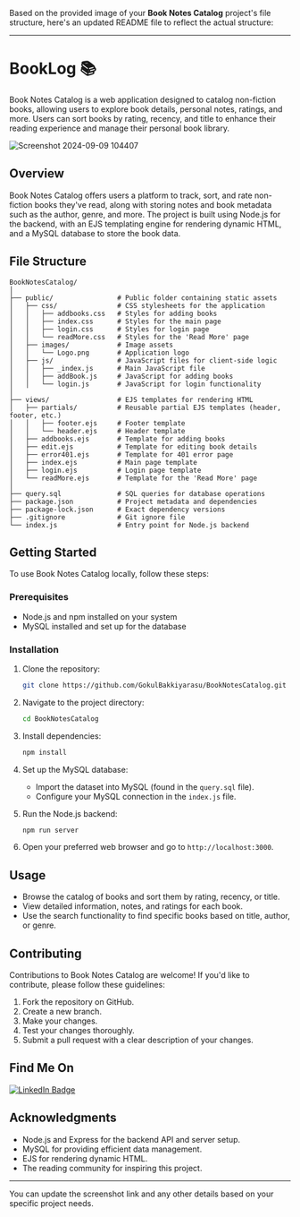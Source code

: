 Based on the provided image of your **Book Notes Catalog** project's file structure, here's an updated README file to reflect the actual structure:

---

# BookLog 📚

Book Notes Catalog is a web application designed to catalog non-fiction books, allowing users to explore book details, personal notes, ratings, and more. Users can sort books by rating, recency, and title to enhance their reading experience and manage their personal book library.

![Screenshot 2024-09-09 104407](https://github.com/user-attachments/assets/b100499a-fb14-4efa-ab23-89259289f0ba)

## Overview

Book Notes Catalog offers users a platform to track, sort, and rate non-fiction books they've read, along with storing notes and book metadata such as the author, genre, and more. The project is built using Node.js for the backend, with an EJS templating engine for rendering dynamic HTML, and a MySQL database to store the book data.

## File Structure

    BookNotesCatalog/
    │
    ├── public/                # Public folder containing static assets
    │   ├── css/               # CSS stylesheets for the application
    │   │   ├── addbooks.css   # Styles for adding books
    │   │   ├── index.css      # Styles for the main page
    │   │   ├── login.css      # Styles for login page
    │   │   └── readMore.css   # Styles for the 'Read More' page
    │   ├── images/            # Image assets
    │   │   └── Logo.png       # Application logo
    │   ├── js/                # JavaScript files for client-side logic
    │   │   ├── _index.js      # Main JavaScript file
    │   │   ├── addBook.js     # JavaScript for adding books
    │   │   └── login.js       # JavaScript for login functionality
    │   
    ├── views/                 # EJS templates for rendering HTML
    │   ├── partials/          # Reusable partial EJS templates (header, footer, etc.)
    │   │   ├── footer.ejs     # Footer template
    │   │   └── header.ejs     # Header template
    │   ├── addbooks.ejs       # Template for adding books
    │   ├── edit.ejs           # Template for editing book details
    │   ├── error401.ejs       # Template for 401 error page
    │   ├── index.ejs          # Main page template
    │   ├── login.ejs          # Login page template
    │   └── readMore.ejs       # Template for the 'Read More' page
    │
    ├── query.sql              # SQL queries for database operations
    ├── package.json           # Project metadata and dependencies
    ├── package-lock.json      # Exact dependency versions
    ├── .gitignore             # Git ignore file
    └── index.js               # Entry point for Node.js backend
    

## Getting Started

To use Book Notes Catalog locally, follow these steps:

### Prerequisites

- Node.js and npm installed on your system
- MySQL installed and set up for the database

### Installation

1. Clone the repository:

    ```bash
    git clone https://github.com/GokulBakkiyarasu/BookNotesCatalog.git
    ```

2. Navigate to the project directory:

    ```bash
    cd BookNotesCatalog
    ```

3. Install dependencies:

    ```bash
    npm install
    ```

4. Set up the MySQL database:
   
   - Import the dataset into MySQL (found in the `query.sql` file).
   - Configure your MySQL connection in the `index.js` file.

5. Run the Node.js backend:

    ```bash
    npm run server
    ```

6. Open your preferred web browser and go to `http://localhost:3000`.

## Usage

- Browse the catalog of books and sort them by rating, recency, or title.
- View detailed information, notes, and ratings for each book.
- Use the search functionality to find specific books based on title, author, or genre.

## Contributing

Contributions to Book Notes Catalog are welcome! If you'd like to contribute, please follow these guidelines:

1. Fork the repository on GitHub.
2. Create a new branch.
3. Make your changes.
4. Test your changes thoroughly.
5. Submit a pull request with a clear description of your changes.

## Find Me On

[![LinkedIn Badge](https://img.shields.io/badge/LinkedIn-Profile-informational?style=flat&logo=linkedin&logoColor=white&color=0D76A8)](https://www.linkedin.com/in/gokul-bakkiyarasu-531535251)

## Acknowledgments

- Node.js and Express for the backend API and server setup.
- MySQL for providing efficient data management.
- EJS for rendering dynamic HTML.
- The reading community for inspiring this project.

---

You can update the screenshot link and any other details based on your specific project needs.
